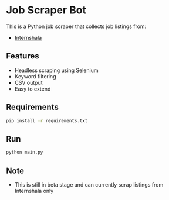 # Job Scraper Bot

This is a Python job scraper that collects job listings from:
- [Internshala](https://internshala.com)

## Features

- Headless scraping using Selenium
- Keyword filtering
- CSV output
- Easy to extend

## Requirements

```bash
pip install -r requirements.txt
```

## Run

```bash
python main.py
```

## Note

- This is still in beta stage and can currently scrap listings from Internshala only
